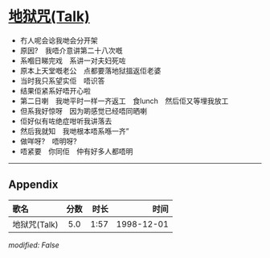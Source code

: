 # [地狱咒(Talk)](https://music.163.com/song?id=67717)

* 冇人呢会谂我哋会分开架
* 原因?　我唔介意讲第二十八次嘅
* 系嗰日睇完戏　系讲一对夫妇死咗
* 原本上天堂嘅老公　点都要落地狱搵返佢老婆
* 当时我只系望实佢　唔识答
* 结果佢紧系好唔开心啦
* 第二日喇　我哋平时一样一齐返工　食lunch　然后佢又等埋我放工
* 但系我好惊呀　因为啲感觉已经唔同晒喇
* 佢好似有咗绝症咁听我讲落去
* 然后我就知　我哋根本唔系喺一齐”
* 做咩呀?　唔明呀?
* 唔紧要　你同佢　仲有好多人都唔明


---

## Appendix

|歌名|分数|时长|时间|
|:---|:---:|---:|---:|
|地狱咒(Talk)|5.0|1:57|1998-12-01

*modified: False*